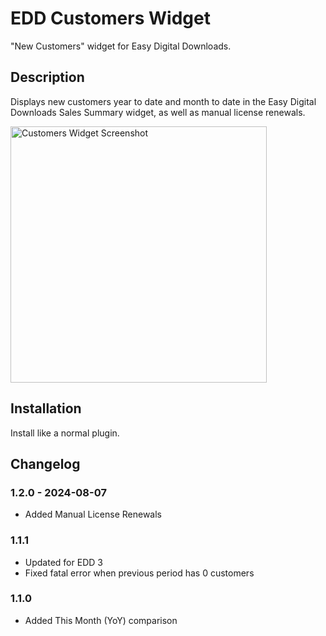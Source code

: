 # EDD Customers Widget

"New Customers" widget for Easy Digital Downloads.

## Description

Displays new customers year to date and month to date in the Easy Digital Downloads Sales Summary widget, as well as manual license renewals.

<img src="https://wpfusion.com/files/edd-customers-screenshot-new.jpeg" width="410" alt="Customers Widget Screenshot" />

## Installation

Install like a normal plugin.

## Changelog

### 1.2.0 - 2024-08-07
 * Added Manual License Renewals

### 1.1.1
 * Updated for EDD 3
 * Fixed fatal error when previous period has 0 customers 

 ### 1.1.0
 * Added This Month (YoY) comparison